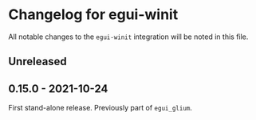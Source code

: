 # Changelog for egui-winit

All notable changes to the `egui-winit` integration will be noted in this file.


## Unreleased


## 0.15.0 - 2021-10-24
First stand-alone release. Previously part of `egui_glium`.
